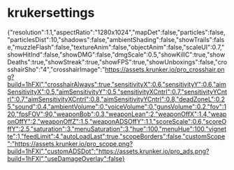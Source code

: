 # krukersettings

{"resolution":1.1,"aspectRatio":"1280x1024","mapDet":false,"particles":false,"particlesDist":10,"shadows":false,"ambientShading":false,"showTrails":false,"muzzleFlash":false,"textureAnim":false,"objectAnim":false,"scaleUI":0.7,"showHitInd":false,"showDMG":false,"dmgScale":0.5,"showKillC":true,"showDeaths":true,"showStreak":true,"showFPS":true,"showUnboxings":false,"crosshairSho":"4","crosshairImage":"https://assets.krunker.io/pro_crosshair.png?build=1hFXl","crosshairAlways":true,"sensitivityX":0.6,"sensitivityY":0.6,"aimSensitivityX":0.5,"aimSensitivityY":0.5,"sensitivityXCntrl":0.7,"sensitivityYCntrl":0.7,"aimSensitivityXCntrl":0.8,"aimSensitivityYCntrl":0.8,"deadZoneL":0.25,"sound":0.4,"ambientVolume":0,"voiceVolume":0,"gunsVolume":0.2,"fov":120,"fpsFOV":90,"weaponBob":0.3,"weaponLean":2,"weaponOffX":1.4,"weaponOffY":2,"weaponOffZ":1.5,"weaponADSOffY":1.1,"scoreScale":0.6,"scoreOffY":2.5,"saturation":3,"menuSaturation":3,"hue":100,"menuHue":100,"vignette":1,"feedLimit":4,"autoLoadLast":true,"scopeBorders":false,"customScope":"https://assets.krunker.io/pro_scope.png?build=1hFXl","customADSDot":"https://assets.krunker.io/pro_ads.png?build=1hFXl","useDamageOverlay":false}
